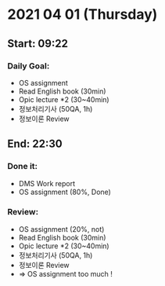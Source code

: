 # 2021 04 01 (Thursday)
Start: 09:22
--
### Daily Goal:
- OS assignment
- Read English book (30min)
- Opic lecture *2 (30~40min)
- 정보처리기사 (50QA, 1h)
- 정보이론 Review 

End: 22:30
--
### Done it:
- DMS Work report
- OS assignment (80%, Done)
### Review:
- OS assignment (20%, not)
- Read English book (30min)
- Opic lecture *2 (30~40min)
- 정보처리기사 (50QA, 1h)
- 정보이론 Review 
- => OS assignment too much !
